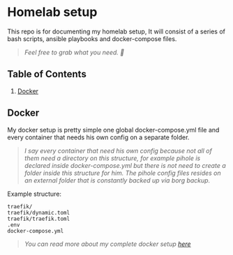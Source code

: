 # Homelab setup

This repo is for documenting my homelab setup, It will consist of a series of bash scripts, ansible playbooks and docker-compose files.

>*Feel free to grab what you need. 🍻*

## Table of Contents
  1. [Docker](#docker)

## Docker

My docker setup is pretty simple one global docker-compose.yml file and every container that needs his own config on a separate folder.

> *I say every container that need his own config because not all of them need a directory on this structure, for example pihole is declared inside docker-compose.yml but there is not need to create a folder inside this structure for him. The pihole config files resides on an external folder that is constantly backed up via borg backup.*

Example structure:

    traefik/
    traefik/dynamic.toml
    traefik/traefik.toml
    .env
    docker-compose.yml

>*You can read more about my complete docker setup [here](docker/)*
